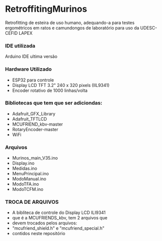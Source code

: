 # RetroffitingMurinos
Retrofitting de esteira de uso humano, adequando-a para testes ergométricos em ratos e camundongos de laboratório
para uso da UDESC-CEFID LAPEX

### IDE utilizada
Arduino IDE ultima versão

### Hardware Utilizado
- ESP32 para controle
- Display LCD TFT 3.2"  240 x 320 pixels (IIL9341)
- Encoder rotativo de 1000 linhas/volta

### Bibliotecas que tem que ser adiciondas:
- Adafruit_GFX_Library
- Adafruit_TFTLCD
- MCUFRIEND_kbv-master
- RotaryEncoder-master
- WiFi

### Arquivos
- Murinos_main_V35.ino
- Display.ino
- Medidas.ino
- MenuPrincipal.ino
- ModoManual.ino
- ModoTFA.ino
- ModoTCFM.ino

### TROCA DE ARQUIVOS
- A bibliteca de controle do Display LCD ILI9341
- que é a MCUFRIENDS_kbv, tem 2 arquivos que 
- devem trocados pelos arquivos:
- "mcufriend_shield.h" e "mcufriend_special.h" 
- contidos neste repositório

